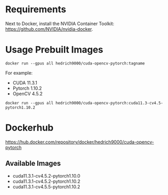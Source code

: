 # Requirements
Next to Docker, install the NVIDIA Container Toolkit: https://github.com/NVIDIA/nvidia-docker.


# Usage Prebuilt Images

````shell
docker run --gpus all hedrich9000/cuda-opencv-pytorch:tagname
````
For example: 
* CUDA 11.3.1
* Pytorch 1.10.2
* OpenCV 4.5.2

````shell
docker run --gpus all hedrich9000/cuda-opencv-pytorch:cuda11.3-cv4.5-pytorch1.10.2
````



# Dockerhub

https://hub.docker.com/repository/docker/hedrich9000/cuda-opencv-pytorch

## Available Images
* cuda11.3.1-cv4.5.2-pytorch1.10.0
* cuda11.3.1-cv4.5.2-pytorch1.10.2
* cuda11.3.1-cv4.5.5-pytorch1.10.2
